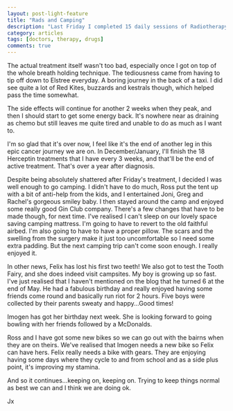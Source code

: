```yaml
---
layout: post-light-feature
title: "Rads and Camping"
description: "Last Friday I completed 15 daily sessions of Radiotherapy, and then went camping for the weekend."
category: articles
tags: [doctors, therapy, drugs]
comments: true
---
```


The actual treatment itself wasn't too bad, especially once I got on top of the whole breath holding technique.  The tediousness came from having to tip off down to Elstree everyday.  A boring journey in the back of a taxi.  I did see quite a lot of Red Kites, buzzards and kestrals though, which helped pass the time somewhat.

The side effects will continue for another 2 weeks when they peak, and then I should start to get some energy back.  It's nowhere near as draining as chemo but still leaves me quite tired and unable to do as much as I want to.

I'm so glad that it's over now, I feel like it's the end of another leg in this epic cancer journey we are on.  In December/January, I'll finish the 18 Herceptin treatments that I have every 3 weeks, and that'll be the end of active treatment. That's over a year after diagnosis.

Despite being absolutely shattered after Friday's treatment, I decided I was well enough to go camping.  I didn't have to do much, Ross put the tent up with a bit of anti-help from the kids, and I entertained Joni, Greg and Rachel's gorgeous smiley baby.  I then stayed around the camp and enjoyed some really good Gin Club company.  There's a few changes that have to be made though, for next time.  I've realised I can't sleep on our lovely space saving camping mattress.  I'm going to have to revert to the old faithful airbed.  I'm also going to have to have a proper pillow.  The scars and the swelling from the surgery make it just too uncomfortable so I need some extra padding.  But the next camping trip can't come soon enough.  I really enjoyed it.

In other news, Felix has lost his first two teeth!  We also got to test the Tooth Fairy, and she does indeed visit campsites.  My boy is growing up so fast.  I've just realised that I haven't mentioned on the blog that he turned 6 at the end of May.  He had a fabulous birthday and really enjoyed having some friends come round and basically run riot for 2 hours.  Five boys were collected by their parents sweaty and happy...Good times!

Imogen has got her birthday next week.  She is looking forward to going bowling with her friends followed by a McDonalds.

Ross and I have got some new bikes so we can go out with the bairns when they are on theirs.  We've realised that Imogen needs a new bike so Felix can have hers.  Felix really needs a bike with gears.  They are enjoying having some days where they cycle to and from school and as a side plus point, it's improving my stamina.

And so it continues...keeping on, keeping on.  Trying to keep things normal as best we can and I think we are doing ok.

Jx
